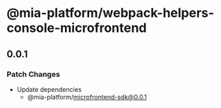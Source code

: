 # @mia-platform/webpack-helpers-console-microfrontend

## 0.0.1

### Patch Changes

- Update dependencies
  - @mia-platform/microfrontend-sdk@0.0.1
